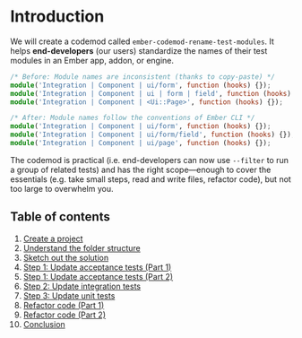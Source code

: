 # Introduction

We will create a codemod called `ember-codemod-rename-test-modules`. It helps **end-developers** (our users) standardize the names of their test modules in an Ember app, addon, or engine.

```ts
/* Before: Module names are inconsistent (thanks to copy-paste) */
module('Integration | Component | ui/form', function (hooks) {});
module('Integration | Component | ui | form | field', function (hooks) {});
module('Integration | Component | <Ui::Page>', function (hooks) {});
```

```ts
/* After: Module names follow the conventions of Ember CLI */
module('Integration | Component | ui/form', function (hooks) {});
module('Integration | Component | ui/form/field', function (hooks) {});
module('Integration | Component | ui/page', function (hooks) {});
```

The codemod is practical (i.e. end-developers can now use `--filter` to run a group of related tests) and has the right scope—enough to cover the essentials (e.g. take small steps, read and write files, refactor code), but not too large to overwhelm you.


## Table of contents

1. [Create a project](./01-create-a-project.md)
1. [Understand the folder structure](./02-understand-the-folder-structure.md)
1. [Sketch out the solution](./03-sketch-out-the-solution.md)
1. [Step 1: Update acceptance tests (Part 1)](./04-step-1-update-acceptance-tests-part-1.md)
1. [Step 1: Update acceptance tests (Part 2)](./05-step-1-update-acceptance-tests-part-2.md)
1. [Step 2: Update integration tests](./06-step-2-update-integration-tests.md)
1. [Step 3: Update unit tests](./07-step-3-update-unit-tests.md)
1. [Refactor code (Part 1)](./08-refactor-code-part-1.md)
1. [Refactor code (Part 2)](./09-refactor-code-part-2.md)
1. [Conclusion](./10-conclusion.md)
